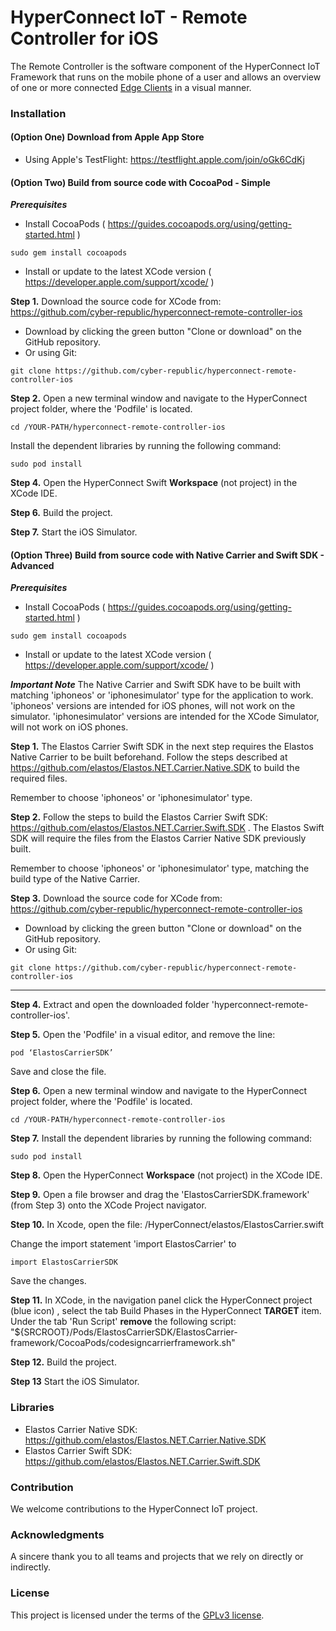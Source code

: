 # HyperConnect IoT - Remote Controller for iOS

The Remote Controller is the software component of the HyperConnect IoT Framework that runs on the mobile phone of a user and allows an overview of one or more connected [Edge Clients](https://github.com/cyber-republic/hyperconnect-edge-client) in a visual manner.

### Installation

#### (Option One) Download from Apple App Store
- Using Apple's TestFlight: https://testflight.apple.com/join/oGk6CdKj

#### (Option Two) Build from source code with CocoaPod - Simple

***Prerequisites***

- Install CocoaPods ( https://guides.cocoapods.org/using/getting-started.html )
```
sudo gem install cocoapods
```
- Install or update to the latest XCode version ( https://developer.apple.com/support/xcode/ )

**Step 1.** Download the source code for XCode from: https://github.com/cyber-republic/hyperconnect-remote-controller-ios

- Download by clicking the green button "Clone or download" on the GitHub repository.
- Or using Git:
```
git clone https://github.com/cyber-republic/hyperconnect-remote-controller-ios
```

**Step 2.** Open a new terminal window and navigate to the HyperConnect project folder, where the 'Podfile' is located.
```
cd /YOUR-PATH/hyperconnect-remote-controller-ios
```

Install the dependent libraries by running the following command:
```
sudo pod install
```

**Step 4.** Open the HyperConnect Swift **Workspace** (not project) in the XCode IDE.

**Step 6.** Build the project.

**Step 7.** Start the iOS Simulator.

#### (Option Three) Build from source code with Native Carrier and Swift SDK - Advanced

***Prerequisites***

- Install CocoaPods ( https://guides.cocoapods.org/using/getting-started.html )
```
sudo gem install cocoapods
```
- Install or update to the latest XCode version ( https://developer.apple.com/support/xcode/ )

***Important Note***
The Native Carrier and Swift SDK have to be built with matching 'iphoneos' or 'iphonesimulator' type for the application to work.
'iphoneos' versions are intended for iOS phones, will not work on the simulator.
'iphonesimulator' versions are intended for the XCode Simulator, will not work on iOS phones.

**Step 1.**
The Elastos Carrier Swift SDK in the next step requires the Elastos Native Carrier to be built beforehand. Follow the steps described at https://github.com/elastos/Elastos.NET.Carrier.Native.SDK to build the required files.

Remember to choose 'iphoneos' or 'iphonesimulator' type.

**Step 2.**
Follow the steps to build the Elastos Carrier Swift SDK: https://github.com/elastos/Elastos.NET.Carrier.Swift.SDK . The Elastos Swift SDK will require the files from the Elastos Carrier Native SDK previously built.

Remember to choose 'iphoneos' or 'iphonesimulator' type, matching the build type of the Native Carrier.

**Step 3.** Download the source code for XCode from: https://github.com/cyber-republic/hyperconnect-remote-controller-ios

- Download by clicking the green button "Clone or download" on the GitHub repository.
- Or using Git:
```
git clone https://github.com/cyber-republic/hyperconnect-remote-controller-ios
```
************************************
**Step 4.**
Extract and open the downloaded folder 'hyperconnect-remote-controller-ios'.

**Step 5.**
Open the 'Podfile' in a visual editor, and remove the line:
```
pod ‘ElastosCarrierSDK’
```
Save and close the file.

**Step 6.**
Open a new terminal window and navigate to the HyperConnect project folder, where the 'Podfile' is located.
```
cd /YOUR-PATH/hyperconnect-remote-controller-ios
```

**Step 7.**
Install the dependent libraries by running the following command:
```
sudo pod install
```

**Step 8.**
Open the HyperConnect **Workspace** (not project) in the XCode IDE.

**Step 9.**
Open a file browser and drag the 'ElastosCarrierSDK.framework' (from Step 3) onto the XCode Project navigator.

**Step 10.**
In Xcode, open the file: /HyperConnect/elastos/ElastosCarrier.swift

Change the import statement 'import ElastosCarrier' to
```
import ElastosCarrierSDK
```
Save the changes.

**Step 11.**
In XCode, in the navigation panel click the HyperConnect project (blue icon) , select the tab Build Phases in the HyperConnect **TARGET** item.
Under the tab 'Run Script' **remove** the following script: "${SRCROOT}/Pods/ElastosCarrierSDK/ElastosCarrier-framework/CocoaPods/codesigncarrierframework.sh"

**Step 12.**
Build the project.

**Step 13**
Start the iOS Simulator.

### Libraries

- Elastos Carrier Native SDK: https://github.com/elastos/Elastos.NET.Carrier.Native.SDK
- Elastos Carrier Swift SDK: https://github.com/elastos/Elastos.NET.Carrier.Swift.SDK

### Contribution
We welcome contributions to the HyperConnect IoT project.

### Acknowledgments
A sincere thank you to all teams and projects that we rely on directly or indirectly.

### License
This project is licensed under the terms of the [GPLv3 license](https://github.com/elastos/Elastos.NET.Carrier.Swift.SDK/blob/readme/LICENSE).
